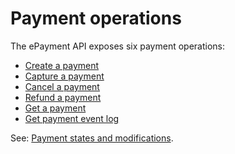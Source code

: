 <!-- START_METADATA
---
sidebar_label: Payment operations
id: payment-operations
sidebar_position: 30
---
END_METADATA -->

# Payment operations

The ePayment API exposes six payment operations:

* [Create a payment](create.md)
* [Capture a payment](capture.md)
* [Cancel a payment](cancel.md)
* [Refund a payment](refund.md)
* [Get a payment](get_info.md)
* [Get payment event log](get_event_log.md)

See: [Payment states and modifications](../payment_states.md).
